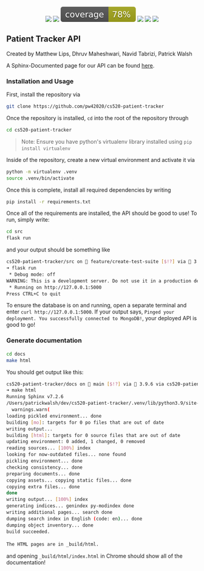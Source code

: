 <p align="center">
<img src="https://img.shields.io/badge/python-3670A0?style=for-the-badge&logo=python&logoColor=ffdd54">
<img src="https://github.com/pw42020/cs520-patient-tracker/actions/workflows/actions.yml/badge.svg">
<img src="./coverage.svg">
<img src="https://img.shields.io/badge/code%20style-black-000000.svg">
<img src="https://img.shields.io/badge/linting%20-pylint-FFD700.svg">
<img src="https://img.shields.io/badge/FLASK-005571?style=for-the-badge&logo=flask">
</p>

## Patient Tracker API
Created by Matthew Lips, Dhruv Maheshwari, Navid Tabrizi, Patrick Walsh

A Sphinx-Documented page for our API can be found [here](https://pw42020.github.io/cs520-patient-tracker/).

### Installation and Usage
First, install the repository via

```sh
git clone https://github.com/pw42020/cs520-patient-tracker
```

Once the repository is installed, `cd` into the root of the repository through

```sh
cd cs520-patient-tracker
```

> Note: Ensure you have python's virtualenv library installed using `pip install virtualenv`

Inside of the repository, create a new virtual environment and activate it via

```sh
python -m virtualenv .venv
source .venv/bin/activate
```

Once this is complete, install all required dependencies by writing

```sh
pip install -r requirements.txt
```

Once all of the requirements are installed, the API should be good to use! To run, simply write:

```sh
cd src
flask run
```

and your output should be something like

```sh
cs520-patient-tracker/src on  feature/create-test-suite [$!?] via 🐍 3.9.6 via cs520-patient-tracker 
➜ flask run
 * Debug mode: off
WARNING: This is a development server. Do not use it in a production deployment. Use a production WSGI server instead.
 * Running on http://127.0.0.1:5000
Press CTRL+C to quit
```

To ensure the database is on and running, open a separate terminal and enter `curl http://127.0.0.1:5000`. If your output says, `Pinged your deployment. You successfully connected to MongoDB!`, your deployed API is good to go!

### Generate documentation
```sh
cd docs
make html
```

You should get output like this:
```sh
cs520-patient-tracker/docs on  main [$!?] via 🐍 3.9.6 via cs520-patient-tracker 
➜ make html
Running Sphinx v7.2.6
/Users/patrickwalsh/dev/cs520-patient-tracker/.venv/lib/python3.9/site-packages/urllib3/__init__.py:34: NotOpenSSLWarning: urllib3 v2 only supports OpenSSL 1.1.1+, currently the 'ssl' module is compiled with 'LibreSSL 2.8.3'. See: https://github.com/urllib3/urllib3/issues/3020
  warnings.warn(
loading pickled environment... done
building [mo]: targets for 0 po files that are out of date
writing output... 
building [html]: targets for 0 source files that are out of date
updating environment: 0 added, 1 changed, 0 removed
reading sources... [100%] index
looking for now-outdated files... none found
pickling environment... done
checking consistency... done
preparing documents... done
copying assets... copying static files... done
copying extra files... done
done
writing output... [100%] index
generating indices... genindex py-modindex done
writing additional pages... search done
dumping search index in English (code: en)... done
dumping object inventory... done
build succeeded.

The HTML pages are in _build/html.
```

and opening `_build/html/index.html` in Chrome should show all of the documentation!
